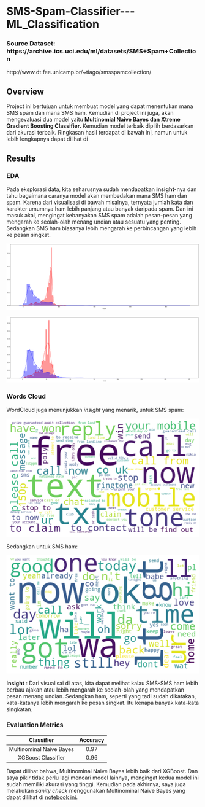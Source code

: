 <h1> SMS-Spam-Classifier---ML_Classification </h1>

<h3>Source Dataset: https://archive.ics.uci.edu/ml/datasets/SMS+Spam+Collection </h3>

<p>http://www.dt.fee.unicamp.br/~tiago/smsspamcollection/</p>

## Overview

<p>Project ini bertujuan untuk membuat model yang dapat menentukan mana SMS spam dan mana SMS ham. Kemudian di project ini juga, akan mengevaluasi dua model yaitu <b>Multinomial Naive Bayes dan Xtreme Gradient Boosting Classifier.</b> Kemudian model terbaik dipilih berdasarkan dari akurasi terbaik. Ringkasan hasil terdapat di bawah ini, namun untuk lebih lengkapnya dapat dilihat di 

## Results

### EDA

Pada eksplorasi data, kita seharusnya sudah mendapatkan <b>insight</b>-nya dan tahu bagaimana caranya model akan membedakan mana SMS ham dan spam. Karena dari visualisasi di bawah misalnya, ternyata jumlah kata dan karakter umumnya ham lebih panjang atau banyak daripada spam. Dan ini masuk akal, mengingat kebanyakan SMS spam adalah pesan-pesan yang mengarah ke seolah-olah menang undian atau sesuatu yang penting. Sedangkan SMS ham biasanya lebih mengarah ke perbincangan yang lebih ke pesan singkat. 

![GitHub Logo](/images/1.png)

![GitHub Logo](/images/2.png)

### Words Cloud

WordCloud juga menunjukkan <i>insight</i> yang menarik, untuk SMS spam:

![GitHub Logo](/images/3.png)

Sedangkan untuk SMS ham:

![GitHub Logo](/images/4.png)

<b>Insight</b> : Dari visualisai di atas, kita dapat melihat kalau SMS-SMS ham lebih berbau ajakan atau lebih mengarah ke seolah-olah yang mendapatkan pesan menang undian. Sedangkan ham, seperti yang tadi sudah dikatakan, kata-katanya lebih mengarah ke pesan singkat. Itu kenapa banyak kata-kata singkatan. 

### Evaluation Metrics

| Classifier  | Accuracy |
| :---: | :---: |
| Multinominal Naive Bayes  | 0.97  |
| XGBoost Classifier  | 0.96  |

Dapat dilihat bahwa, Multinominal Naive Bayes lebih baik dari XGBoost. Dan saya pikir tidak perlu lagi mencari model lainnya, mengingat kedua model ini sudah memiliki akurasi yang tinggi. Kemudian pada akhirnya, saya juga melakukan <i>sanity check</i> menggunakan Multinominal Naive Bayes yang dapat dilihat di [notebook ini](https://github.com/Stev-create/SMS-Spam-Classifier---ML-Text-Classification/blob/master/SMS%20Spam%20Classifier.ipynb).







